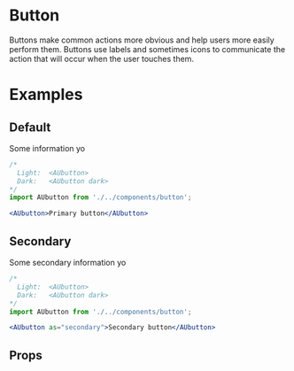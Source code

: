 # Button
Buttons make common actions more obvious and help users more easily perform them. Buttons use labels and sometimes icons to communicate the action that will occur when the user touches them.

# Examples

## Default

Some information yo

```jsx example
/*
  Light:  <AUbutton>
  Dark:   <AUbutton dark>
*/
import AUbutton from './../components/button';

<AUbutton>Primary button</AUbutton>
```


## Secondary

Some secondary information yo

```jsx example
/*
  Light:  <AUbutton>
  Dark:   <AUbutton dark>
*/
import AUbutton from './../components/button';

<AUbutton as="secondary">Secondary button</AUbutton>
```

## Props
